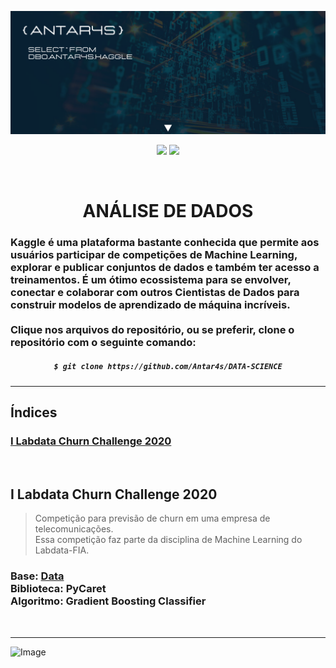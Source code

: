<!-- BANNER -->
![Wallpaper](https://github.com/Antar4s/KAGGLE/blob/main/Assets/Kaggle.png?raw=true)

<!-- INFORMATIONS -->
<p align="center">
<img src="http://img.shields.io/static/v1?label=LICENSE&message=MIT&color=GREEN&style=for-the-badge"/>     
<img src="http://img.shields.io/static/v1?label=STATUS&message=EM%20DESENVOLVIMENTO&color=GREEN&style=for-the-badge"/>
</p>
<br>

<!-- TITLE -->
<h1 align="center"> ANÁLISE DE DADOS</h1>
<h3> Kaggle é uma plataforma bastante conhecida que permite aos usuários participar de competições de Machine Learning, explorar e publicar conjuntos de dados e também ter acesso a treinamentos. É um ótimo ecossistema para se envolver, conectar e colaborar com outros Cientistas de Dados para construir modelos de aprendizado de máquina incríveis. <br> <br> Clique nos arquivos do repositório, ou se preferir, clone o repositório com o seguinte comando: </h3>

<!-- CLONE REPOSITORY -->
<h5 align="center">
  
```bash
$ git clone https://github.com/Antar4s/DATA-SCIENCE
```
</h6>

<!-- BAR -->
<hr>

## Índices
### [I Labdata Churn Challenge 2020](#i-labdata-churn-challenge-2020)
<br>

<!-- STRUCTURE 1 -->
## I Labdata Churn Challenge 2020
> Competição para previsão de churn em uma empresa de telecomunicações. <br> Essa competição faz parte da disciplina de Machine Learning do Labdata-FIA.
### Base: <a href="https://www.kaggle.com/competitions/labdata-churn-challenge-2020/data">Data</a><br>Biblioteca: PyCaret<br>Algoritmo: Gradient Boosting Classifier


<br>
<!-- BAR -->
<hr>

<!-- FOOTER -->
![Image](https://i.imgur.com/p4vnGAN.gif)

